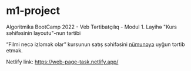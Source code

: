 # m1-project

Algoritmika BootCamp 2022 - Veb Tərtibatçılıq - Modul 1. Layihə "Kurs səhifəsinin layoutu"-nun tərtibi  

“Filmi necə izləmək olar” kursunun satış səhifəsini [nümunəyə](https://www.figma.com/file/69KkWov2CX66UaxNFRpxN4/m1-project-acb-part-time?node-id=0%3A1) uyğun tərtib etmək.

Netlify link: https://web-page-task.netlify.app/

